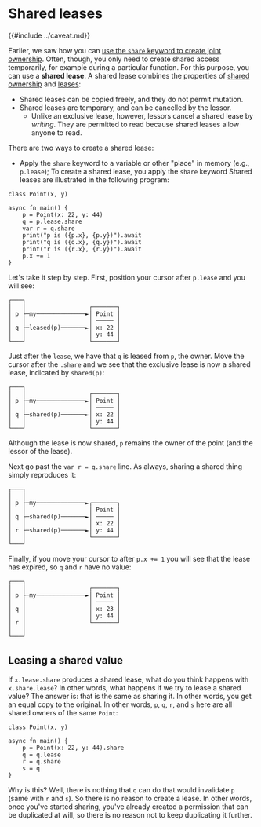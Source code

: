 # Shared leases

{{#include ../caveat.md}}

Earlier, we saw how you can [use the `share` keyword to create joint ownership](./share.md). Often, though, you only need to create shared access temporarily, for example during a particular function. For this purpose, you can use a **shared lease**. A shared lease combines the properties of [shared ownership](./share.md) and [leases](./lease.md):

* Shared leases can be copied freely, and they do not permit mutation. 
* Shared leases are temporary, and can be cancelled by the lessor.
    * Unlike an exclusive lease, however, lessors cancel a shared lease by *writing*. They are permitted to read because shared leases allow anyone to read.

There are two ways to create a shared lease:

* Apply the `share` keyword to a variable or other "place" in memory (e.g., `p.lease`); 
To create a shared lease, you  apply the `share` keyword 
Shared leases are illustrated in the following program:

```
class Point(x, y)

async fn main() {
    p = Point(x: 22, y: 44)
    q = p.lease.share
    var r = q.share
    print("p is ({p.x}, {p.y})").await
    print("q is ({q.x}, {q.y})").await
    print("r is ({r.x}, {r.y})").await
    p.x += 1
}
```

Let's take it step by step. First, position your cursor after `p.lease` and you will see:

```
┌───┐
│   │                  ┌───────┐
│ p ├─my──────────────►│ Point │
│   │                  │ ───── │
│ q ├─leased(p)───────►│ x: 22 │
│   │                  │ y: 44 │
└───┘                  └───────┘
```

Just after the `lease`, we have that `q` is leased from `p`, the owner. Move the cursor after the `.share` and we see that the exclusive lease is now a shared lease, indicated by `shared(p)`:

```
┌───┐
│   │                  ┌───────┐
│ p ├─my──────────────►│ Point │
│   │                  │ ───── │
│ q ├─shared(p)───────►│ x: 22 │
│   │                  │ y: 44 │
└───┘                  └───────┘
```

Although the lease is now shared, `p` remains the owner of the point (and the lessor of the lease).

Next go past the `var r = q.share` line. As always, sharing a shared thing simply reproduces it:

```
┌───┐
│   │                  
│ p ├─my──────────────►┌───────┐
│   │                  │ Point │
│ q ├─shared(p)───────►│ ───── │
│   │                  │ x: 22 │
│ r ├─shared(p)───────►│ y: 44 │
│   │                  └───────┘
└───┘                  
```

Finally, if you move your cursor to after `p.x += 1` you will see that the lease has expired, so `q` and `r` have no value:

```
┌───┐
│   │                  ┌───────┐
│ p ├─my──────────────►│ Point │
│   │                  │ ───── │
│ q │                  │ x: 23 │
│   │                  │ y: 44 │
│ r │                  └───────┘
│   │                  
└───┘                  
```

## Leasing a shared value

If `x.lease.share` produces a shared lease, what do you think happens with `x.share.lease`? In other words, what happens if we try to lease a shared value? The answer is: that is the same as sharing it. In other words, you get an equal copy to the original. In other words, `p`, `q`, `r`, and `s` here are all shared owners of the same `Point`:

```
class Point(x, y)

async fn main() {
    p = Point(x: 22, y: 44).share
    q = q.lease
    r = q.share
    s = q
}
```

Why is this? Well, there is nothing that `q` can do that would invalidate `p` (same with `r` and `s`). So there is no reason to create a lease. In other words, once you've started sharing, you've already created a permission that can be duplicated at will, so there is no reason not to keep duplicating it further.